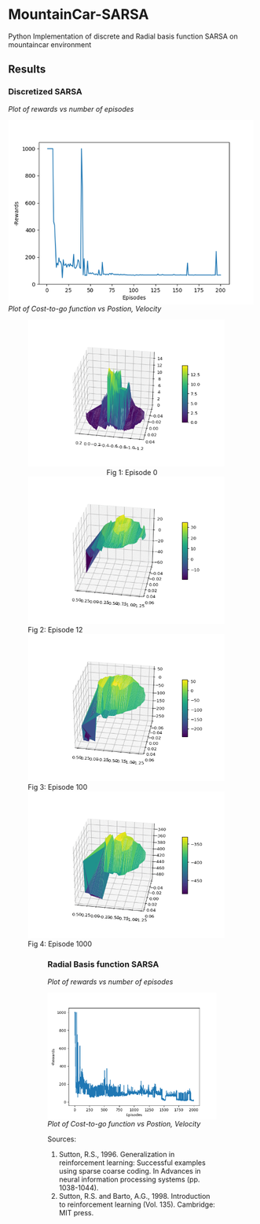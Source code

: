 # MountainCar-SARSA
Python Implementation of discrete and Radial basis function SARSA on mountaincar environment

## Results
### Discretized SARSA
*Plot of rewards vs number of episodes*


<img align="left" img src="images/Figure_1.png" width="500"> <br/><br/><br/><br/><br/><br/><br/><br/><br/><br/><br/><br/>   <br/><br/><br/><br/>
*Plot of Cost-to-go function vs Postion, Velocity*

<figure>
  <img src="images/animated_volcano0.gif" width="400"> 
  <figcaption align="center"> Fig 1: Episode 0 </figcaption>
  <img src="images/animated_volcano12.gif" width="400" >
  <figcaption> Fig 2: Episode 12 </figcaption> 
  <img src="images/animated_volcano104.gif" width="400">
  <figcaption> Fig 3: Episode 100 </figcaption>
  <img src="images/animated_volcano.gif" width="400">
  <figcaption> Fig 4: Episode 1000 </figcaption>
<figure>

### Radial Basis function SARSA
*Plot of rewards vs number of episodes*

<img align="left" img src="images/Figure_2.png" width="400"> <br/><br/><br/><br/><br/><br/><br/><br/><br/><br/><br/><br/>

*Plot of Cost-to-go function vs Postion, Velocity*

Sources:
1) Sutton, R.S., 1996. Generalization in reinforcement learning: Successful examples using sparse coarse coding. In Advances in neural information processing systems (pp. 1038-1044).
2) Sutton, R.S. and Barto, A.G., 1998. Introduction to reinforcement learning (Vol. 135). Cambridge: MIT press.
